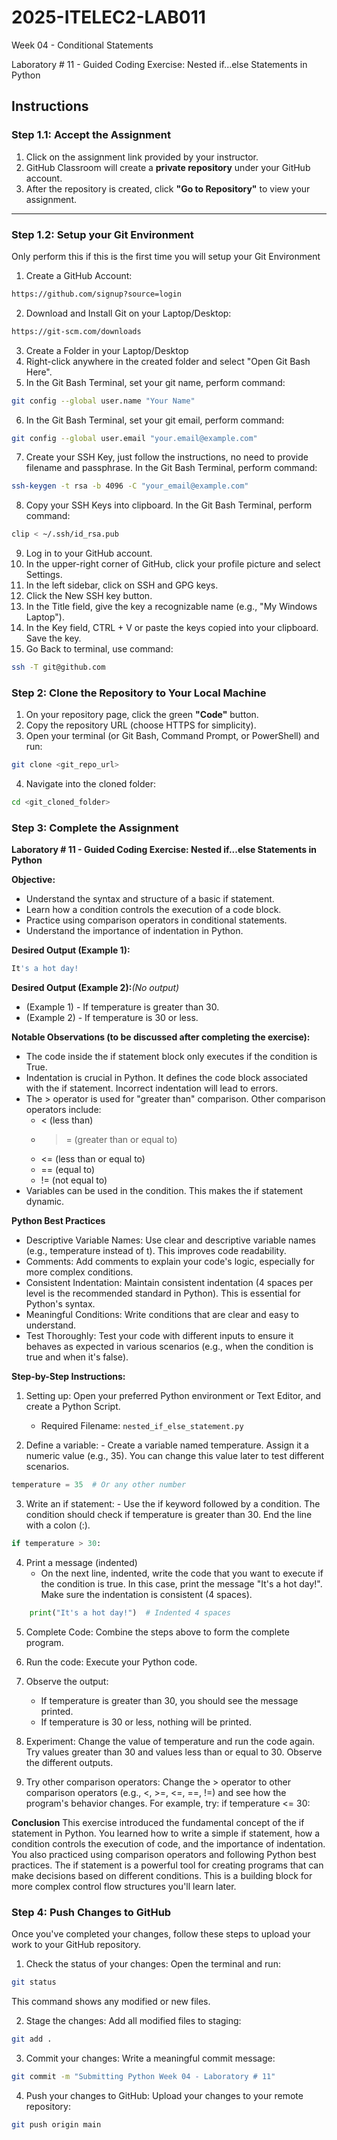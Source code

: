 # 2025-ITELEC2-LAB011
Week 04 - Conditional Statements

Laboratory # 11 - Guided Coding Exercise: Nested if...else Statements in Python

## **Instructions**

### **Step 1.1: Accept the Assignment**

   1. Click on the assignment link provided by your instructor.
   2. GitHub Classroom will create a **private repository** under your GitHub account.
   3. After the repository is created, click **"Go to Repository"** to view your assignment.

---

### **Step 1.2: Setup your Git Environment**
Only perform this if this is the first time you will setup your Git Environment

   1. Create a GitHub Account:
   ```bash
   https://github.com/signup?source=login
   ```
      
   2. Download and Install Git on your Laptop/Desktop:
   ```bash
   https://git-scm.com/downloads
   ```
   
   3. Create a Folder in your Laptop/Desktop
   4. Right-click anywhere in the created folder and select "Open Git Bash Here".
   5. In the Git Bash Terminal, set your git name, perform command:
   ```bash
   git config --global user.name "Your Name"
   ```
   
   6. In the Git Bash Terminal, set your git email, perform command:
   ```bash
   git config --global user.email "your.email@example.com"
   ```
   
   7. Create your SSH Key, just follow the instructions, no need to provide filename and passphrase. In the Git Bash Terminal, perform command:
   ```bash
   ssh-keygen -t rsa -b 4096 -C "your_email@example.com"
   ```
   
   8. Copy your SSH Keys into clipboard. In the Git Bash Terminal, perform command:
   ```bash
   clip < ~/.ssh/id_rsa.pub
   ```
   
   9. Log in to your GitHub account.
   10. In the upper-right corner of GitHub, click your profile picture and select Settings.
   11. In the left sidebar, click on SSH and GPG keys.
   12. Click the New SSH key button.
   13. In the Title field, give the key a recognizable name (e.g., "My Windows Laptop").
   14. In the Key field, CTRL + V or paste the keys copied into your clipboard. Save the key.
   15. Go Back to terminal, use command:
   ```bash
   ssh -T git@github.com
   ```

### **Step 2: Clone the Repository to Your Local Machine**

   1. On your repository page, click the green **"Code"** button.
   2. Copy the repository URL (choose HTTPS for simplicity).
   3. Open your terminal (or Git Bash, Command Prompt, or PowerShell) and run:
   
   ```bash
   git clone <git_repo_url>
   ```
   
   4. Navigate into the cloned folder:
   
   ```bash
   cd <git_cloned_folder>
   ```

### **Step 3: Complete the Assignment**

**Laboratory # 11 - Guided Coding Exercise: Nested if...else Statements in Python**

   **Objective:**
   - Understand the syntax and structure of a basic if statement.
   - Learn how a condition controls the execution of a code block.
   - Practice using comparison operators in conditional statements.
   - Understand the importance of indentation in Python.

   **Desired Output (Example 1):**
   ```bash
   It's a hot day!
   
   ```

   **Desired Output (Example 2):***(No output)*
   
   - (Example 1) - If temperature is greater than 30.
   - (Example 2) - If temperature is 30 or less.
      
   **Notable Observations (to be discussed after completing the exercise):**
   - The code inside the if statement block only executes if the condition is True.
   - Indentation is crucial in Python. It defines the code block associated with the if statement. Incorrect indentation will lead to errors.
   - The > operator is used for "greater than" comparison. Other comparison operators include: 
      - < (less than)
      - >= (greater than or equal to)
      - <= (less than or equal to)
      - == (equal to)
      - != (not equal to)
   - Variables can be used in the condition. This makes the if statement dynamic.

   **Python Best Practices**
   - Descriptive Variable Names: Use clear and descriptive variable names (e.g., temperature instead of t). This improves code readability.
   - Comments: Add comments to explain your code's logic, especially for more complex conditions.
   - Consistent Indentation: Maintain consistent indentation (4 spaces per level is the recommended standard in Python). This is essential for Python's syntax.
   - Meaningful Conditions: Write conditions that are clear and easy to understand.
   - Test Thoroughly: Test your code with different inputs to ensure it behaves as expected in various scenarios (e.g., when the condition is true and when it's false).

   **Step-by-Step Instructions:**

   1. Setting up: Open your preferred Python environment or Text Editor, and create a Python Script.
      - Required Filename: `nested_if_else_statement.py`
      
   2.  Define a variable:
      - Create a variable named temperature. Assign it a numeric value (e.g., 35). You can change this value later to test different scenarios.
```python
temperature = 35  # Or any other number
```
      
   3.  Write an if statement:
      - Use the if keyword followed by a condition. The condition should check if temperature is greater than 30. End the line with a colon (:).
```python
if temperature > 30:
```

   4. Print a message (indented)
      - On the next line, indented, write the code that you want to execute if the condition is true. In this case, print the message "It's a hot day!". Make sure the indentation is consistent (4 spaces).
```python
    print("It's a hot day!")  # Indented 4 spaces
```

   5. Complete Code: Combine the steps above to form the complete program.

   6. Run the code: Execute your Python code.
   7. Observe the output: 
      - If temperature is greater than 30, you should see the message printed.
      - If temperature is 30 or less, nothing will be printed.
     
   8. Experiment: Change the value of temperature and run the code again. Try values greater than 30 and values less than or equal to 30. Observe the different outputs.

   9. Try other comparison operators: Change the > operator to other comparison operators (e.g., <, >=, <=, ==, !=) and see how the program's behavior changes. For example, try: if temperature <= 30:

   **Conclusion**
   This exercise introduced the fundamental concept of the if statement in Python. You learned how to write a simple if statement, how a condition controls the execution of code, and the importance of indentation. You also practiced using comparison operators and following Python best practices. The if statement is a powerful tool for creating programs that can make decisions based on different conditions. This is a building block for more complex control flow structures you'll learn later.

### **Step 4: Push Changes to GitHub**
Once you've completed your changes, follow these steps to upload your work to your GitHub repository.

1. Check the status of your changes:
   Open the terminal and run:
   
```bash
git status
```
   This command shows any modified or new files.
   
2. Stage the changes:
   Add all modified files to staging:
   
```bash
git add .
```
   
3. Commit your changes:
   Write a meaningful commit message:
   
```bash
git commit -m "Submitting Python Week 04 - Laboratory # 11"
```
   
4. Push your changes to GitHub:
   Upload your changes to your remote repository:
   
```bash
git push origin main
```
